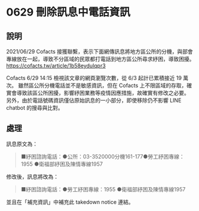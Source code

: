 # 0629 刪除訊息中電話資訊

## 說明
2021/06/29 Cofacts 接獲聯繫，表示下面網傳訊息將地方區公所的分機，與部會專線放在一起，導致不分區域的民眾都打電話到地方區公所尋求紓困，導致困擾。
https://cofacts.tw/article/1b58eydulqpr3

Cofacts 6/29 14:15 檢視該文章的網頁瀏覽次數，從 6/3 起計已累積接近 19 萬次。
雖然區公所分機電話並不是敏感資訊，但在 Cofacts 上不限區域的存取，確實會導致該區公所困擾，影響紓困業務等疫情因應措施，故確實有修改之必要。
另外，由於電話號碼資訊僅佔原始訊息的一小部分，即使移除仍不影響 LINE chatbot 的搜尋與比對。

## 處理

訊息原文為：
> ■紓困諮詢電話：●公所：03-3520000分機161-177●勞工紓困專線：1955 ●衛福部紓困及陳情專線1957

修改後，訊息將改為：
> ■紓困諮詢電話：●勞工紓困專線：1955 ●衛福部紓困及陳情專線1957

並且在「補充資訊」中補充此 takedown notice 連結。
